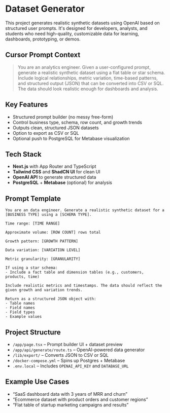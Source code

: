# Dataset Generator

This project generates realistic synthetic datasets using OpenAI based on structured user prompts. It's designed for developers, analysts, and students who need high-quality, customizable data for learning, dashboards, prototyping, or demos.

## Cursor Prompt Context

> You are an analytics engineer. Given a user-configured prompt, generate a realistic synthetic dataset using a flat table or star schema. Include logical relationships, metric variation, time-based patterns, and structured output (JSON) that can be converted into CSV or SQL. The data should look realistic enough for dashboards and analysis.

## Key Features

- Structured prompt builder (no messy free-form)
- Control business type, schema, row count, and growth trends
- Outputs clean, structured JSON datasets
- Option to export as CSV or SQL
- Optional push to PostgreSQL for Metabase visualization

## Tech Stack

- **Next.js** with App Router and TypeScript
- **Tailwind CSS** and **ShadCN UI** for clean UI
- **OpenAI API** to generate structured data
- **PostgreSQL** + **Metabase** (optional) for analysis

## Prompt Template

```
You are an data engineer. Generate a realistic synthetic dataset for a [BUSINESS TYPE] using a [SCHEMA TYPE].

Time range: [TIME RANGE]

Approximate volume: [ROW COUNT] rows total

Growth pattern: [GROWTH PATTERN]

Data variation: [VARIATION LEVEL]

Metric granularity: [GRANULARITY]

If using a star schema:
- Include a fact table and dimension tables (e.g., customers, products, time)

Include realistic metrics and timestamps. The data should reflect the given growth and variation trends.

Return as a structured JSON object with:
- Table names
- Field names
- Field types
- Example values
```

## Project Structure

- `/app/page.tsx` – Prompt builder UI + dataset preview
- `/app/api/generate/route.ts` – OpenAI-powered data generator
- `/lib/export/` – Converts JSON to CSV or SQL
- `/docker-compose.yml` – Spins up Postgres + Metabase
- `.env.local` – Includes `OPENAI_API_KEY` and `DATABASE_URL`

## Example Use Cases

- “SaaS dashboard data with 3 years of MRR and churn”
- “Ecommerce dataset with product orders and customer regions”
- “Flat table of startup marketing campaigns and results”
